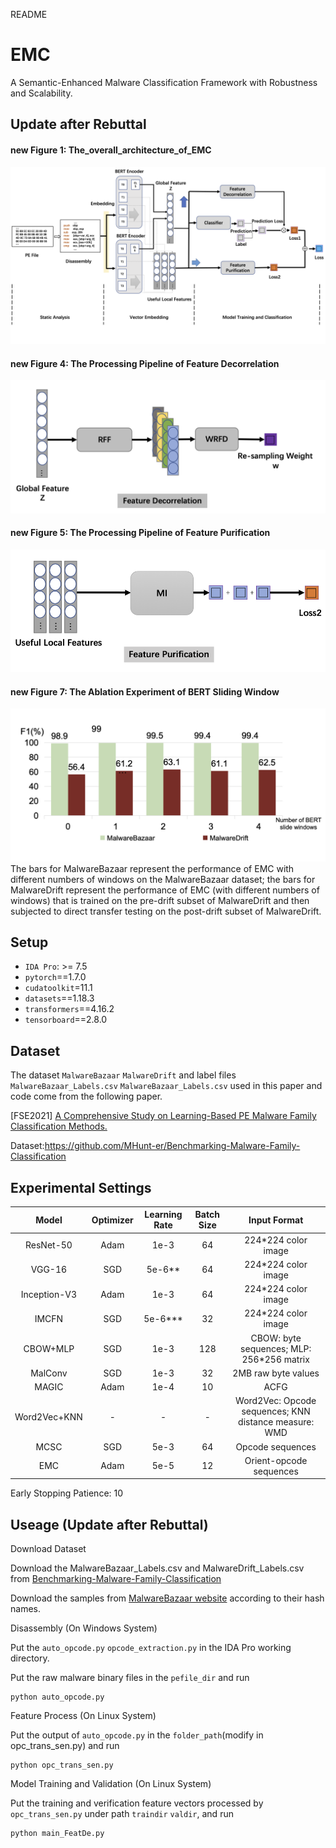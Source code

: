 README

# EMC

A Semantic-Enhanced Malware Classification Framework with Robustness and Scalability.

## Update after Rebuttal

#### **new Figure 1: The_overall_architecture_of_EMC**
![Figure 1: The_overall_architecture_of_EMC](The_overall_architecture_of_EMC.png)

#### **new Figure 4: The Processing Pipeline of Feature Decorrelation**
![new Figure 4: The Processing Pipeline of Feature Decorrelation](Feature_Decorrelation.png)

#### **new Figure 5: The Processing Pipeline of Feature Purification**
![new Figure 4: The Processing Pipeline of Feature Purification](Feature_Purification.png)

#### new Figure 7: The Ablation Experiment of BERT Sliding Window
![new Figure 4: The Processing Pipeline of Feature Purification](ablation_of_BERT_windows.png)
The bars for MalwareBazaar represent the performance of EMC with different numbers of windows on the MalwareBazaar dataset; the bars for MalwareDrift represent the performance of EMC (with different numbers of windows) that is trained on the pre-drift subset of MalwareDrift and then subjected to direct transfer testing on the post-drift subset of MalwareDrift.


## Setup

* `IDA Pro`: >= 7.5
* `pytorch`==1.7.0 
* `cudatoolkit`=11.1
* `datasets`==1.18.3
* `transformers`==4.16.2
* `tensorboard`==2.8.0

## Dataset

The dataset `MalwareBazaar` `MalwareDrift` and label files `MalwareBazaar_Labels.csv` `MalwareBazaar_Labels.csv` used in this paper and code come from the following paper.

\[FSE2021\] [A Comprehensive Study on Learning-Based PE Malware Family Classification Methods.](https://dl.acm.org/doi/abs/10.1145/3468264.3473925)

Dataset:<https://github.com/MHunt-er/Benchmarking-Malware-Family-Classification>


## Experimental Settings

|    Model     | Optimizer | Learning Rate | Batch Size |                     Input Format                      |
| :----------: | :-------: | :-----------: | :--------: | :---------------------------------------------------: |
|  ResNet-50   |   Adam    |     1e-3      |     64     |                  224*224 color image                  |
|    VGG-16    |    SGD    |    5e-6**     |     64     |                  224*224 color image                  |
| Inception-V3 |   Adam    |     1e-3      |     64     |                  224*224 color image                  |
|    IMCFN     |    SGD    |    5e-6***    |     32     |                  224*224 color image                  |
|   CBOW+MLP   |    SGD    |     1e-3      |    128     |       CBOW: byte sequences; MLP: 256*256 matrix       |
|   MalConv    |    SGD    |     1e-3      |     32     |                  2MB raw byte values                  |
|    MAGIC     |   Adam    |     1e-4      |     10     |                         ACFG                          |
| Word2Vec+KNN |     -     |       -       |     -      | Word2Vec: Opcode sequences; KNN distance measure: WMD |
|     MCSC     |    SGD    |     5e-3      |     64     |                   Opcode sequences                    |
|     EMC      |   Adam    |     5e-5      |     12     |                Orient-opcode sequences                |

Early Stopping Patience: 10


## Useage (Update after Rebuttal)

Download Dataset

Download the MalwareBazaar_Labels.csv and MalwareDrift_Labels.csv from [Benchmarking-Malware-Family-Classification
](https://github.com/MHunt-er/Benchmarking-Malware-Family-Classification/tree/main/Datasets)

Download the samples from [MalwareBazaar website](https://bazaar.abuse.ch/api/) according to their hash names.


Disassembly (On Windows System)

Put the `auto_opcode.py`  `opcode_extraction.py` in the IDA Pro working directory. 

Put the raw malware binary files in the `pefile_dir` and run
```
python auto_opcode.py
```

Feature Process (On Linux System)

Put the output of `auto_opcode.py` in the `folder_path`(modify in opc_trans_sen.py) and run
```
python opc_trans_sen.py
```

Model Training and Validation (On Linux System)

Put the training and verification feature vectors processed by `opc_trans_sen.py` under path `traindir` `valdir`, and run
```
python main_FeatDe.py
```

